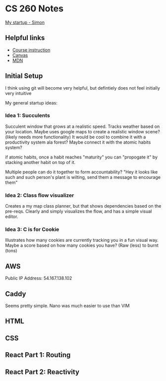 # CS 260 Notes

[My startup - Simon](https://simon.cs260.click)

## Helpful links

- [Course instruction](https://github.com/webprogramming260)
- [Canvas](https://byu.instructure.com)
- [MDN](https://developer.mozilla.org)
## Initial Setup
I think using git will become very helpful, but defintiely does not feel initially very intuitive

My general startup ideas:


### Idea 1: Succulents
Succulent window that grows at a realistic speed. Tracks weather based on your location. Maybe uses google maps to create a realistic window scene? (likely needs more functionality) It would be cool to combine it with a productivity system ala forest? Maybe connect it with the atomic habits system?

if atomic habits, once a habit reaches "maturity" you can "propogate it" by stacking another habit on top of it. 

Multiple people can do it together to form accountability? "Hey it looks like such and such person's plant is wilting, send them a message to encourage them"

### Idea 2: Class flow visualizer
Creates a my map class planner, but that shows dependencies based on the pre-reqs. Clearly and simply visualizes the flow, and has a simple visual editor. 

### Idea 3: C is for Cookie
Illustrates how many cookies are currently tracking you in a fun visual way. Maybe a score based on how many cookies you have? (Raw (less) to burnt (tons)

## AWS
Public IP Address: 54.167.138.102
## Caddy
Seems pretty simple. Nano was much easier to use than VIM
## HTML

## CSS

## React Part 1: Routing


## React Part 2: Reactivity


